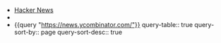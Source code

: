 - [Hacker News](https://news.ycombinator.com/)
-
- {{query "https://news.ycombinator.com/"}}
  query-table:: true
  query-sort-by:: page
  query-sort-desc:: true